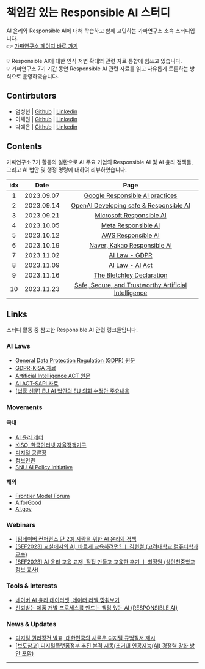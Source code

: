 # 책임감 있는 Responsible AI 스터디

AI 윤리와 Responsible AI에 대해 학습하고 함께 고민하는 가짜연구소 소속 스터디입니다.  
👉 [가짜연구소 페이지 바로 가기](https://pseudo-lab.com/Responsible-AI-a2a68d70cbca404188cc3b0b0af3b908)

💡 Responsible AI에 대한 인식 저변 확대와 관련 자료 통합에 힘쓰고 있습니다.  
💡 가짜연구소 7기 기간 동안 Responsible AI 관련 자료를 읽고 자유롭게 토론하는 방식으로 운영하였습니다.

## Contirbutors
- 염성현 | [Github](https://github.com/neulvo) | [Linkedin](https://www.linkedin.com/in/neulvo/)
- 이채원 | [Github](https://github.com/ChaiwonLee) | [Linkedin]()
- 박예은 | [Github]() | [Linkedin]()

## Contents
가짜연구소 7기 활동의 일환으로 AI 주요 기업의 Responsible AI 및 AI 윤리 정책들, 그리고 AI 법안 및 행정 명령에 대하여 리뷰하였습니다.

| idx | Date | Page | 
| :--: | :--: | :--: |
| 1 | 2023.09.07 | [Google Responsible AI practices](./study_review/week1_google.md)| 
| 2 | 2023.09.14 | [OpenAI Developing safe & Responsible AI](./study_review/week2_openAI.md)| 
| 3 | 2023.09.21 | [Microsoft Responsible AI](./study_review/week3_microsoft.md)| 
| 4 | 2023.10.05 | [Meta Responsible AI](./study_review/week4_meta.md)| 
| 5 | 2023.10.12 | [AWS Responsible AI](./study_review/week5_aws.md)| 
| 6 | 2023.10.19 | [Naver, Kakao Responsible AI](./study_review/week6_naver_kakao.md)| 
| 7 | 2023.11.02 | [AI Law - GDPR](./study_review/week7_GDPR.md)| 
| 8 | 2023.11.09 | [AI Law - AI Act](./study_review/week8_AI_Act.md)| 
| 9 | 2023.11.16 | [The Bletchley Declaration](./study_review/week9_the_bletchley_declaration.md)| 
| 10 | 2023.11.23 | [Safe, Secure, and Trustworthy Artificial Intelligence](./study_review/week10_whitehouse.md)| 

## Links
스터디 활동 중 참고한 Responsible AI 관련 링크들입니다.

### AI Laws
- [General Data Protection Regulation (GDPR) 원문](https://gdpr-info.eu)
- [GDPR-KISA 자료](https://gdpr.kisa.or.kr/gdpr/static/whatIsGdpr.do)
- [Artificial Intelligence ACT 원문](https://eur-lex.europa.eu/legal-content/EN/TXT/?uri=celex%3A52021PC0206)
- [AI ACT-SAPI 자료](http://sapi.co.kr/wp-content/uploads/2021/09/유럽연합-인공지능법안의-개요-및-대응방안_0923_2.pdf)
- [[법률 신문] EU AI 법안의 EU 의회 수정안 주요내용](https://www.lawtimes.co.kr/news/188029)

### Movements

#### 국내
- [AI 윤리 레터](https://ai-ethics.stibee.com/)
- [KISO, 한국인터넷 자율정책기구](https://www.kiso.or.kr)
- [디지털 공론장](http://www.beingdigital.kr/front/main.do)
- [정보인권](https://act.jinbo.net/wp/)
- [SNU AI Policy Initiative](https://sapi.co.kr)

#### 해외
- [Frontier Model Forum](https://blog.google/outreach-initiatives/public-policy/google-microsoft-openai-anthropic-frontier-model-forum/?utm_source=pytorchkr)
- [AIforGood](https://aiforgood.itu.int/)
- [AI.gov](https://ai.gov/)

### Webinars
- [[팀네이버 컨퍼런스 단 23] 사람을 위한 AI 윤리와 정책](https://youtu.be/hVkjWFrRLwg?si=OPWyZ0soYDoHuInf)
- [[SEF2023] 교실에서의 AI, 바르게 교육하려면? ㅣ 김현철 (고려대학교 컴퓨터학과 교수)](https://youtu.be/WLSoLPUsyw8?si=RtSgwIu8Dd14pGmR)
- [[SEF2023] AI 윤리 교육 교재, 직접 만들고 교육한 후기 ㅣ 최정원 (상인천중학교 정보 교사)](https://youtu.be/6B0uXqqXgMc?si=wkzWKov_Jy0rAZSd)

### Tools & Interests
- [네이버 AI 윤리 데이터셋, 데이터 라벨 맞춰보기](https://naver-llm-safety.pages.dev/square)
- [신뢰받는 제품 개발 프로세스를 만드는 책임 있는 AI (RESPONSIBLE AI)](https://m.post.naver.com/viewer/postView.naver?volumeNo=36448854&memberNo=36733075&searchKeyword=AI%20%EB%B8%8C%EB%9E%9C%EB%93%9C&searchRank=191)

### News & Updates
- [디지털 권리장전 발표, 대한민국의 새로운 디지털 규범질서 제시](https://eiec.kdi.re.kr/policy/materialView.do?num=243174)
- [[보도참고] 디지털플랫폼정부 추진 본격 시동(초거대 인공지능(AI) 경쟁력 강화 방안 포함)](https://www.msit.go.kr/bbs/view.do?sCode=user&bbsSeqNo=94&nttSeqNo=3182943)
---